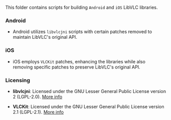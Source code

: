 This folder contains scripts for building `Android` and `iOS` LibVLC libraries.

### Android

- Android utilizes `libvlcjni` scripts with certain patches removed to maintain LibVLC's original API.

### iOS

- iOS employs `VLCKit` patches, enhancing the libraries while also removing specific patches to preserve LibVLC's original API.

### Licensing

- **libvlcjni**: Licensed under the GNU Lesser General Public License version 2 (LGPL-2.0). [More info](https://code.videolan.org/videolan/libvlcjni)

- **VLCKit**: Licensed under the GNU Lesser General Public License version 2.1 (LGPL-2.1). [More info](https://code.videolan.org/videolan/VLCKit)
